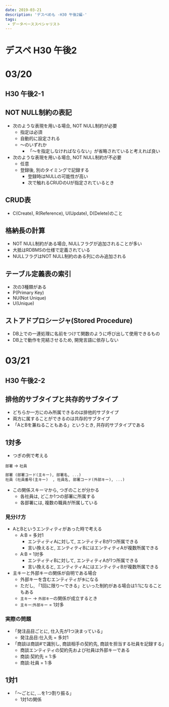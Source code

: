 ```yaml
---
date: 2019-03-21
description: 'デスペめも -H30 午後2編-'
tags: 
 - データベーススペシャリスト
---
```


# デスペ H30 午後2

# 03/20
## H30 午後2-1
## NOT NULL制約の表記
 - 次のような表現を用いる場合, NOT NULL制約が必要
   - 指定は必須
   - 自動的に設定される
   - 〜のいずれか
     - 「〜を指定しなければならない」が省略されていると考えれば良い
 - 次のような表現を用いる場合, NOT NULL制約が不必要
   - 任意
   - 登録後, 別のタイミングで記録する
     - 登録時はNULLの可能性が高い
     - 次で触れるCRUDのUが指定されているとき
## CRUD表
 - C(Create), R(Reference), U(Update), D(Delete)のこと
## 格納長の計算
 - NOT NULL制約がある場合, NULLフラグが追加されることが多い
 - 大抵はRDBMSの仕様で定義されている
 - NULLフラグはNOT NULL制約のある列にのみ追加される
## テーブル定義表の索引
 - 次の3種類がある
  - P(Primary Key)
  - NU(Not Unique)
  - U(Unique)

 ## ストアドプロシージャ(Stored Procedure)
 - DB上での一連処理に名前をつけて関数のように呼び出して使用できるもの
 - DB上で動作を完結させるため, 開発言語に依存しない

# 03/21
## H30 午後2-2
## 排他的サブタイプと共存的サブタイプ
 - どちらか一方にのみ所属できるのは排他的サブタイプ
 - 両方に属することができるのは共存的サブタイプ
 - 「AとBを兼ねることもある」というとき, 共存的サブタイプである

## 1対多
 - つぎの例で考える

`部署` $\rightarrow$ `社員`
```sql
部署 (部署コード(主キー), 部署名, ...)
社員 (社員番号(主キー)  , 社員名, 部署コード(外部キー), ...) 
```

 - この関係スキーマから, つぎのことが分かる
   - 各社員は, どこか1つの部署に所属する
   - 各部署には, 複数の職員が所属している

### 見分け方
 - AとBというエンティティがあった時で考える
   - A:B = 多対1
     - エンティティAに対して, エンティティBが1つ所属できる
     - 言い換えると, エンティティBにはエンティティAが複数所属できる
   - A:B = 1対多
     - エンティティBに対して, エンティティAが1つ所属できる
     - 言い換えると, エンティティAにはエンティティBが複数所属できる
 - 主キーと外部キーの関係が自明である場合
   - 外部キーを含むエンティティが`多`になる
   - ただし, 「1回に限り〜できる」といった制約がある場合は1:1になることもある
   - `主キー` $\rightarrow$ `外部キー`の関係が成立するとき
   - `主キー`:`外部キー` = 1対多

### 実際の問題
 - 「発注品目ごとに, 仕入先が1つ決まっている」
   - 発注品目:仕入先 = 多対1
 - 「商談は商談#で識別し, 商談相手の契約先, 商談を担当する社員を記録する」
   - 商談エンティティの契約先および社員は外部キーである
   - 商談:契約先 = 1:多 
   - 商談:社員 = 1:多

## 1対1
 - 「〜ごとに, ...を1つ割り振る」
   - 1対1の関係
